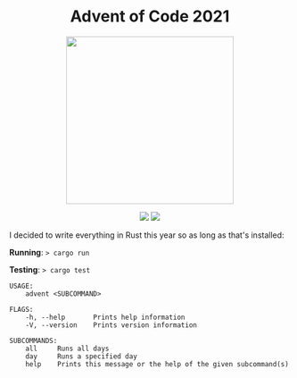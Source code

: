 <h1 align="center">Advent of Code 2021</h1>
<p align="center">
 <img src="https://media.giphy.com/media/Rcmyx7NfyNhSM/giphy.gif" width="300px">
</p>
<p align="center">
    <img src="https://img.shields.io/badge/Stars%20⭐-10-yellow">
    <img src="https://img.shields.io/badge/Days%20Completed-5-green">
</p>

I decided to write everything in Rust this year so as long as that's installed:

**Running**: `> cargo run`

**Testing**: `> cargo test`

```
USAGE:
    advent <SUBCOMMAND>

FLAGS:
    -h, --help       Prints help information
    -V, --version    Prints version information

SUBCOMMANDS:
    all     Runs all days
    day     Runs a specified day
    help    Prints this message or the help of the given subcommand(s)
```
